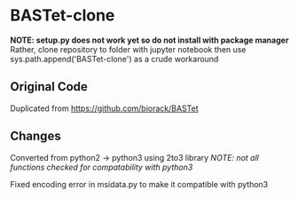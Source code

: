 # BASTet-clone

**NOTE: setup.py does not work yet so do not install with package manager** 
Rather, clone repository to folder with jupyter notebook then use sys.path.append('BASTet-clone') as a crude workaround

## Original Code
Duplicated from https://github.com/biorack/BASTet 

## Changes 
Converted from python2 -> python3 using 2to3 library 
*NOTE: not all functions checked for compatability with python3* 

Fixed encoding error in msidata.py to make it compatible with python3 

